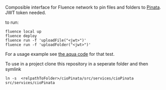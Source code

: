 Composible interface for Fluence network to pin files and folders to [Pinata](https://www.pinata.cloud/). JWT token needed.

to run: 

```
fluence local up
fluence deploy
fluence run -f 'uploadFile("<jwt>")'
fluence run -f 'uploadFolder("<jwt>")'
```

For a usage example see [the aqua code](src/aqua.main.aqua) for that test. 

To use in a project clone this repository in a seperate folder and then symlink 

```
ln -s  <relpathToFolder>/cioPinata/src/services/cioPinata src/services/cioPinata
```